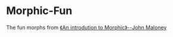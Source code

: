 # Morphic-Fun
The fun morphs from [《An introdution to Morphic》--John Maloney](https://rmod-files.lille.inria.fr/FreeBooks/CollectiveNBlueBook/morphic.final.pdf)
